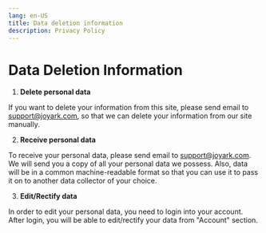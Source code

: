 ```yaml
---
lang: en-US
title: Data deletion information
description: Privacy Policy
---
```

# Data Deletion Information

1. **Delete personal data**

If you want to delete your information from this site, please send email to support@joyark.com, so that we can delete your information from our site manually.

2. **Receive personal data**

To receive your personal data, please send email to support@joyark.com. We will send you a copy of all your personal data we possess. Also, data will be in a common machine-readable format so that you can use it to pass it on to another data collector of your choice.

3. **Edit/Rectify data**

In order to edit your personal data, you need to login into your account. After login, you will be able to edit/rectify your data from "Account" section.
